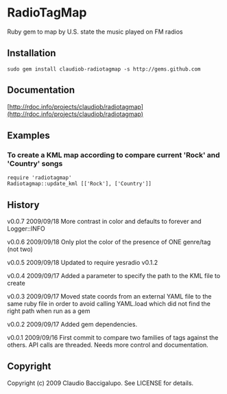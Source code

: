 # RadioTagMap #

Ruby gem to map by U.S. state the music played on FM radios

## Installation ##

    sudo gem install claudiob-radiotagmap -s http://gems.github.com

## Documentation ##

[http://rdoc.info/projects/claudiob/radiotagmap](http://rdoc.info/projects/claudiob/radiotagmap)

## Examples ##

### To create a KML map according to compare current 'Rock' and 'Country' songs 

    require 'radiotagmap'
    Radiotagmap::update_kml [['Rock'], ['Country']]

## History ##

v0.0.7  2009/09/18
        More contrast in color and defaults to forever and Logger::INFO

v0.0.6  2009/09/18
        Only plot the color of the presence of ONE genre/tag (not two)

v0.0.5  2009/09/18
        Updated to require yesradio v0.1.2

v0.0.4  2009/09/17
        Added a parameter to specify the path to the KML file to create

v0.0.3  2009/09/17
        Moved state coords from an external YAML file to the same ruby file
        in order to avoid calling YAML.load which did not find the right path
        when run as a gem

v0.0.2  2009/09/17
        Added gem dependencies.

v0.0.1  2009/09/16
        First commit to compare two families of tags against the others.
        API calls are threaded. Needs more control and documentation.

## Copyright ##

Copyright (c) 2009 Claudio Baccigalupo. See LICENSE for details.
